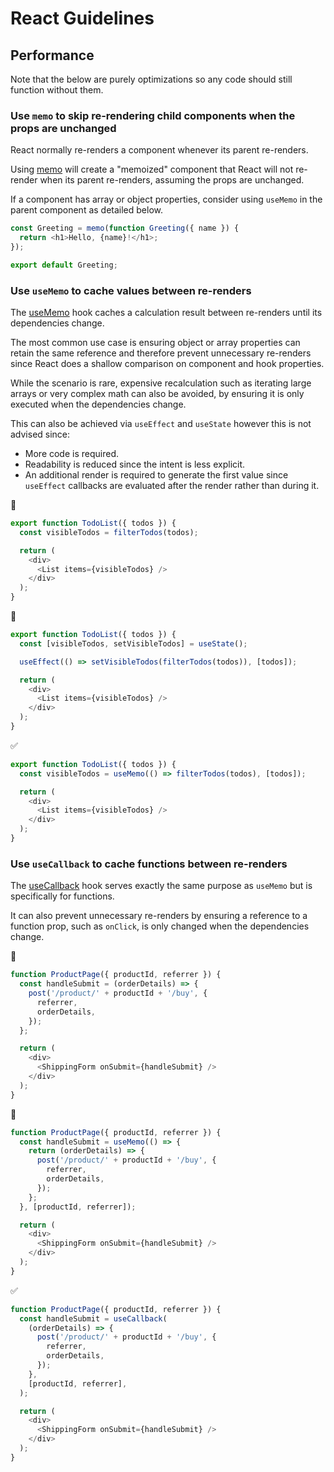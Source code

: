 # React Guidelines

## Performance

Note that the below are purely optimizations so any code should still function without them.

### Use `memo` to skip re-rendering child components when the props are unchanged

React normally re-renders a component whenever its parent re-renders.

Using [memo](https://react.dev/reference/react/memo) will create a "memoized" component that React will not re-render when its parent re-renders, assuming the props are unchanged.

If a component has array or object properties, consider using `useMemo` in the parent component as detailed below.

```typescript
const Greeting = memo(function Greeting({ name }) {
  return <h1>Hello, {name}!</h1>;
});

export default Greeting;
```

### Use `useMemo` to cache values between re-renders

The [useMemo](https://react.dev/reference/react/useMemo) hook caches a calculation result between re-renders until its dependencies change.

The most common use case is ensuring object or array properties can retain the same reference and therefore prevent unnecessary re-renders since React does a shallow comparison on component and hook properties.

While the scenario is rare, expensive recalculation such as iterating large arrays or very complex math can also be avoided, by ensuring it is only executed when the dependencies change.

This can also be achieved via `useEffect` and `useState` however this is not advised since:

- More code is required.
- Readability is reduced since the intent is less explicit.
- An additional render is required to generate the first value since `useEffect` callbacks are evaluated after the render rather than during it.

🚫

```typescript
export function TodoList({ todos }) {
  const visibleTodos = filterTodos(todos);

  return (
    <div>
      <List items={visibleTodos} />
    </div>
  );
}
```

🚫

```typescript
export function TodoList({ todos }) {
  const [visibleTodos, setVisibleTodos] = useState();

  useEffect(() => setVisibleTodos(filterTodos(todos)), [todos]);

  return (
    <div>
      <List items={visibleTodos} />
    </div>
  );
}
```

✅

```typescript
export function TodoList({ todos }) {
  const visibleTodos = useMemo(() => filterTodos(todos), [todos]);

  return (
    <div>
      <List items={visibleTodos} />
    </div>
  );
}
```

### Use `useCallback` to cache functions between re-renders

The [useCallback](https://react.dev/reference/react/useCallback) hook serves exactly the same purpose as `useMemo` but is specifically for functions.

It can also prevent unnecessary re-renders by ensuring a reference to a function prop, such as `onClick`, is only changed when the dependencies change.

🚫

```typescript
function ProductPage({ productId, referrer }) {
  const handleSubmit = (orderDetails) => {
    post('/product/' + productId + '/buy', {
      referrer,
      orderDetails,
    });
  };

  return (
    <div>
      <ShippingForm onSubmit={handleSubmit} />
    </div>
  );
}
```

🚫

```typescript
function ProductPage({ productId, referrer }) {
  const handleSubmit = useMemo(() => {
    return (orderDetails) => {
      post('/product/' + productId + '/buy', {
        referrer,
        orderDetails,
      });
    };
  }, [productId, referrer]);

  return (
    <div>
      <ShippingForm onSubmit={handleSubmit} />
    </div>
  );
}
```

✅

```typescript
function ProductPage({ productId, referrer }) {
  const handleSubmit = useCallback(
    (orderDetails) => {
      post('/product/' + productId + '/buy', {
        referrer,
        orderDetails,
      });
    },
    [productId, referrer],
  );

  return (
    <div>
      <ShippingForm onSubmit={handleSubmit} />
    </div>
  );
}
```
